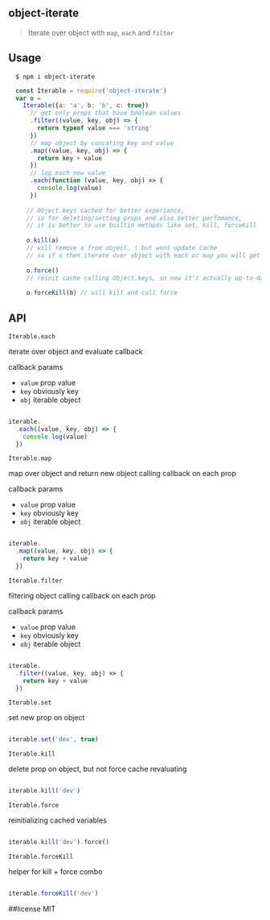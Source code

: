 ## object-iterate
> Iterate over object with `map`, `each` and `filter`

## Usage

```shell
  $ npm i object-iterate
```

```javascript
  const Iterable = require('object-iterate')
  var o = 
    Iterable({a: 'a', b: 'b', c: true})
      // get only props that have boolean values
      .filter((value, key, obj) => {
        return typeof value === 'string'
      })
      // map object by concating key and value
      .map((value, key, obj) => {
        return key + value
      })
      // log each new value
      .each(function (value, key, obj) => {
        console.log(value)
      })
      
     // Object.keys cached for better experience,
     // so for deleting/setting props and also better perfomance,
     // it is better to use builtin methods like set, kill, forceKill
     
     o.kill(a) 
     // will remove a from object, ! but wont update cache
     // so if u then iterate over object with each or map you will get a as undefined
     
     o.force()
     // reinit cache calling Object.keys, so now it's actually up-to-date
     
     o.forceKill(b) // will kill and call force
```

## API

`Iterable.each` 

iterate over object and evaluate callback

callback params

  * `value` prop value
  * `key` obviously key
  * `obj` iterable object
  
```javascript

iterable.
  .each((value, key, obj) => {
    console.log(value)
  })

```

`Iterable.map` 

map over object and return new object calling callback on each prop

callback params

  * `value` prop value
  * `key` obviously key
  * `obj` iterable object
  
```javascript

iterable.
  .map((value, key, obj) => {
    return key + value
  })

```

`Iterable.filter` 

filtering object calling callback on each prop

callback params

  * `value` prop value
  * `key` obviously key
  * `obj` iterable object
  
```javascript

iterable.
  .filter((value, key, obj) => {
    return key + value
  })

```

`Iterable.set` 

set new prop on object

```javascript

iterable.set('dev', true)

```

`Iterable.kill` 

delete prop on object, but not force cache revaluating

```javascript

iterable.kill('dev')

```

`Iterable.force` 

reinitializing cached variables

```javascript

iterable.kill('dev').force()

```

`Iterable.forceKill` 

helper for kill + force combo

```javascript

iterable.forceKill('dev')

```

##license
MIT
